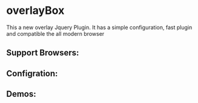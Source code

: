 overlayBox
==========
This a new overlay Jquery Plugin.
It has a simple configuration, fast plugin and compatible the all modern browser

<h2>
  Support Browsers:
</h2>

<h2>
  Configration:
</h2>

<h2>
  Demos:
</h2>
